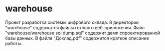 # warehouse
Проект разработка системы цифрового склада.
В директории "warehouse" содержатся файлы готового веб-приложения.
Файл "warehouse/warehouse sql dump.sql" содержит дамп спроектированной базы данных.
В файле "Доклад.pdf" содержится краткое описание работы.
